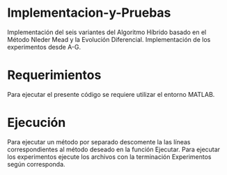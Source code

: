 # Implementacion-y-Pruebas
Implementación del seis variantes del Algoritmo Híbrido basado en el Método Nleder Mead y la Evolución Diferencial. Implementación de los experimentos desde A-G.
# Requerimientos
Para ejecutar el presente código se requiere utilizar el entorno MATLAB.
# Ejecución
Para ejecutar un método por separado descomente la las líneas correspondientes al método deseado en la función Ejecutar.
Para ejecutar los experimentos ejecute los archivos con la terminación Experimentos según corresponda.
